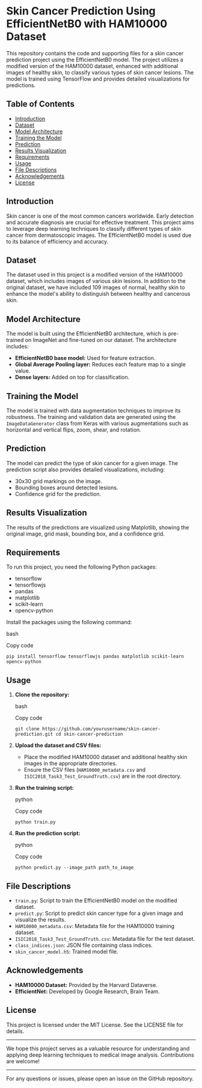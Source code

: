 # Skin Cancer Prediction Using EfficientNetB0 with HAM10000 Dataset

This repository contains the code and supporting files for a skin cancer prediction project using the EfficientNetB0 model. The project utilizes a modified version of the HAM10000 dataset, enhanced with additional images of healthy skin, to classify various types of skin cancer lesions. The model is trained using TensorFlow and provides detailed visualizations for predictions.

Table of Contents
-----------------

-   [Introduction](#introduction)
-   [Dataset](#dataset)
-   [Model Architecture](#model-architecture)
-   [Training the Model](#training-the-model)
-   [Prediction](#prediction)
-   [Results Visualization](#results-visualization)
-   [Requirements](#requirements)
-   [Usage](#usage)
-   [File Descriptions](#file-descriptions)
-   [Acknowledgements](#acknowledgements)
-   [License](#license)

Introduction
------------

Skin cancer is one of the most common cancers worldwide. Early detection and accurate diagnosis are crucial for effective treatment. This project aims to leverage deep learning techniques to classify different types of skin cancer from dermatoscopic images. The EfficientNetB0 model is used due to its balance of efficiency and accuracy.

Dataset
-------

The dataset used in this project is a modified version of the HAM10000 dataset, which includes images of various skin lesions. In addition to the original dataset, we have included 109 images of normal, healthy skin to enhance the model's ability to distinguish between healthy and cancerous skin.

Model Architecture
------------------

The model is built using the EfficientNetB0 architecture, which is pre-trained on ImageNet and fine-tuned on our dataset. The architecture includes:

-   **EfficientNetB0 base model:** Used for feature extraction.
-   **Global Average Pooling layer:** Reduces each feature map to a single value.
-   **Dense layers:** Added on top for classification.

Training the Model
------------------

The model is trained with data augmentation techniques to improve its robustness. The training and validation data are generated using the `ImageDataGenerator` class from Keras with various augmentations such as horizontal and vertical flips, zoom, shear, and rotation.

Prediction
----------

The model can predict the type of skin cancer for a given image. The prediction script also provides detailed visualizations, including:

-   30x30 grid markings on the image.
-   Bounding boxes around detected lesions.
-   Confidence grid for the prediction.

Results Visualization
---------------------

The results of the predictions are visualized using Matplotlib, showing the original image, grid mask, bounding box, and a confidence grid.

Requirements
------------

To run this project, you need the following Python packages:

-   tensorflow
-   tensorflowjs
-   pandas
-   matplotlib
-   scikit-learn
-   opencv-python

Install the packages using the following command:

bash

Copy code

`pip install tensorflow tensorflowjs pandas matplotlib scikit-learn opencv-python`

Usage
-----

1.  **Clone the repository:**

    bash

    Copy code

    `git clone https://github.com/yourusername/skin-cancer-prediction.git
    cd skin-cancer-prediction`

2.  **Upload the dataset and CSV files:**

    -   Place the modified HAM10000 dataset and additional healthy skin images in the appropriate directories.
    -   Ensure the CSV files (`HAM10000_metadata.csv` and `ISIC2018_Task3_Test_GroundTruth.csv`) are in the root directory.
3.  **Run the training script:**

    python

    Copy code

    `python train.py`

4.  **Run the prediction script:**

    python

    Copy code

    `python predict.py --image_path path_to_image`

File Descriptions
-----------------

-   `train.py`: Script to train the EfficientNetB0 model on the modified dataset.
-   `predict.py`: Script to predict skin cancer type for a given image and visualize the results.
-   `HAM10000_metadata.csv`: Metadata file for the HAM10000 training dataset.
-   `ISIC2018_Task3_Test_GroundTruth.csv`: Metadata file for the test dataset.
-   `class_indices.json`: JSON file containing class indices.
-   `skin_cancer_model.h5`: Trained model file.

Acknowledgements
----------------

-   **HAM10000 Dataset:** Provided by the Harvard Dataverse.
-   **EfficientNet:** Developed by Google Research, Brain Team.

License
-------

This project is licensed under the MIT License. See the LICENSE file for details.

* * * * *

We hope this project serves as a valuable resource for understanding and applying deep learning techniques to medical image analysis. Contributions are welcome!

* * * * *

For any questions or issues, please open an issue on the GitHub repository.
